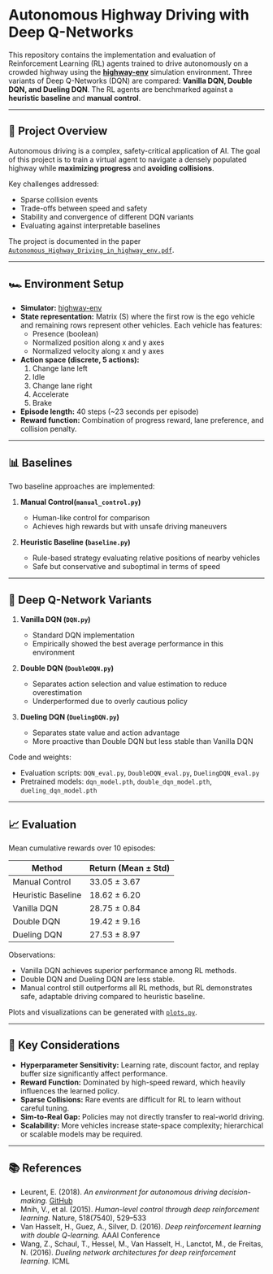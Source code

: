 # Autonomous Highway Driving with Deep Q-Networks

This repository contains the implementation and evaluation of Reinforcement Learning (RL) agents trained to drive autonomously on a crowded highway using the **[highway-env](https://github.com/eleurent/highway-env)** simulation environment. Three variants of Deep Q-Networks (DQN) are compared: **Vanilla DQN, Double DQN, and Dueling DQN**. The RL agents are benchmarked against a **heuristic baseline** and **manual control**.

---

## 📄 Project Overview

Autonomous driving is a complex, safety-critical application of AI. The goal of this project is to train a virtual agent to navigate a densely populated highway while **maximizing progress** and **avoiding collisions**. 

Key challenges addressed:

- Sparse collision events
- Trade-offs between speed and safety
- Stability and convergence of different DQN variants
- Evaluating against interpretable baselines

The project is documented in the paper [`Autonomous_Highway_Driving_in_highway_env.pdf`](./Autonomous_Highway_Driving_in_highway_env.pdf).

---

## 🏎 Environment Setup

- **Simulator:** [highway-env](https://github.com/eleurent/highway-env)
- **State representation:** Matrix \(S\) where the first row is the ego vehicle and remaining rows represent other vehicles. Each vehicle has features:
  - Presence (boolean)
  - Normalized position along x and y axes
  - Normalized velocity along x and y axes
- **Action space (discrete, 5 actions):**
  1. Change lane left  
  2. Idle  
  3. Change lane right  
  4. Accelerate  
  5. Brake
- **Episode length:** 40 steps (~23 seconds per episode)
- **Reward function:** Combination of progress reward, lane preference, and collision penalty.

---

## 📊 Baselines

Two baseline approaches are implemented:

1. **Manual Control(`manual_control.py`)**  
   - Human-like control for comparison
   - Achieves high rewards but with unsafe driving maneuvers

2. **Heuristic Baseline (`baseline.py`)**  
   - Rule-based strategy evaluating relative positions of nearby vehicles
   - Safe but conservative and suboptimal in terms of speed

---

## 🤖 Deep Q-Network Variants

1. **Vanilla DQN (`DQN.py`)**  
   - Standard DQN implementation
   - Empirically showed the best average performance in this environment

2. **Double DQN (`DoubleDQN.py`)**  
   - Separates action selection and value estimation to reduce overestimation
   - Underperformed due to overly cautious policy

3. **Dueling DQN (`DuelingDQN.py`)**  
   - Separates state value and action advantage
   - More proactive than Double DQN but less stable than Vanilla DQN

Code and weights:

- Evaluation scripts: `DQN_eval.py`, `DoubleDQN_eval.py`, `DuelingDQN_eval.py`  
- Pretrained models: `dqn_model.pth`, `double_dqn_model.pth`, `dueling_dqn_model.pth`    

---

## 📈 Evaluation

Mean cumulative rewards over 10 episodes:

| Method               | Return (Mean ± Std) |
|----------------------|------------------|
| Manual Control       | 33.05 ± 3.67     |
| Heuristic Baseline   | 18.62 ± 6.20     |
| Vanilla DQN          | 28.75 ± 0.84     |
| Double DQN           | 19.42 ± 9.16     |
| Dueling DQN          | 27.53 ± 8.97     |

Observations:

- Vanilla DQN achieves superior performance among RL methods.
- Double DQN and Dueling DQN are less stable.
- Manual control still outperforms all RL methods, but RL demonstrates safe, adaptable driving compared to heuristic baseline.

Plots and visualizations can be generated with [`plots.py`](./plots.py).

---

## 🔑 Key Considerations

- **Hyperparameter Sensitivity:** Learning rate, discount factor, and replay buffer size significantly affect performance.  
- **Reward Function:** Dominated by high-speed reward, which heavily influences the learned policy.  
- **Sparse Collisions:** Rare events are difficult for RL to learn without careful tuning.  
- **Sim-to-Real Gap:** Policies may not directly transfer to real-world driving.  
- **Scalability:** More vehicles increase state-space complexity; hierarchical or scalable models may be required.

---

## 📚 References

- Leurent, E. (2018). *An environment for autonomous driving decision-making.* [GitHub](https://github.com/eleurent/highway-env)  
- Mnih, V., et al. (2015). *Human-level control through deep reinforcement learning.* Nature, 518(7540), 529–533  
- Van Hasselt, H., Guez, A., Silver, D. (2016). *Deep reinforcement learning with double Q-learning.* AAAI Conference  
- Wang, Z., Schaul, T., Hessel, M., Van Hasselt, H., Lanctot, M., de Freitas, N. (2016). *Dueling network architectures for deep reinforcement learning.* ICML  


